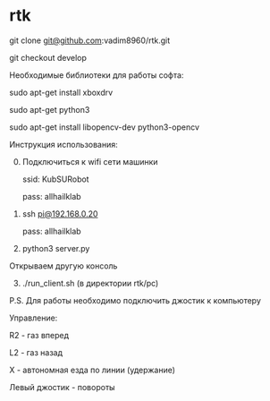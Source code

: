 # rtk

git clone git@github.com:vadim8960/rtk.git

git checkout develop

Необходимые библиотеки для работы софта:

sudo apt-get install xboxdrv

sudo apt-get python3

sudo apt-get install libopencv-dev python3-opencv

Инструкция использования:

0. Подключиться к wifi сети машинки 

   ssid: KubSURobot
   
   pass: allhailklab

1. ssh pi@192.168.0.20

   pass: allhailklab
  
2. python3 server.py

Открываем другую консоль

3. ./run_client.sh (в директории rtk/pc)

P.S. Для работы необходимо подключить джостик к компьютеру

Управление:

R2 - газ вперед

L2 - газ назад

X - автономная езда по линии (удержание)

Левый джостик - повороты

